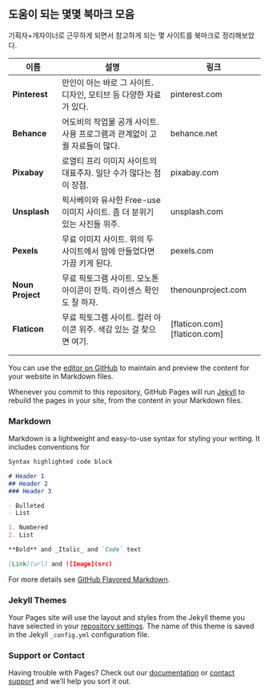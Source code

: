## 도움이 되는 몇몇 북마크 모음

기획자+개자이너로 근무하게 되면서 참고하게 되는 몇 사이트를 북마크로 정리해보았다.



| 이름             | 설명                                                         | 링크                         |
| ---------------- | ------------------------------------------------------------ | ---------------------------- |
| **Pinterest**    | 만인이 아는 바로 그 사이트. 디자인, 모티브 등 다양한 자료가 있다. | pinterest.com                |
| **Behance**      | 어도비의 작업물 공개 사이트. 사용 프로그램과 관계없이 고퀄 자료들이 많다. | behance.net                  |
| **Pixabay**      | 로열티 프리 이미지 사이트의 대표주자. 일단 수가 많다는 점이 장점. | pixabay.com                  |
| **Unsplash**     | 픽사베이와 유사한 Free-use 이미지 사이트. 좀 더 분위기 있는 사진들 위주. | unsplash.com                 |
| **Pexels**       | 무료 이미지 사이트. 위의 두 사이트에서 맘에 안들었다면 가끔 키게 된다. | pexels.com                   |
| **Noun Project** | 무료 픽토그램 사이트. 모노톤 아이콘이 잔뜩. 라이센스 확인도 잘 하자. | thenounproject.com           |
| **Flaticon**     | 무료 픽토그램 사이트. 컬러 아이콘 위주. 색감 있는 걸 찾으면 여기. | [flaticon.com][flaticon.com] |
|                  |                                                              |                              |
|                  |                                                              |                              |

You can use the [editor on GitHub](https://github.com/skysrd/Bookmark/edit/gh-pages/index.md) to maintain and preview the content for your website in Markdown files.

Whenever you commit to this repository, GitHub Pages will run [Jekyll](https://jekyllrb.com/) to rebuild the pages in your site, from the content in your Markdown files.

### Markdown

Markdown is a lightweight and easy-to-use syntax for styling your writing. It includes conventions for

```markdown
Syntax highlighted code block

# Header 1
## Header 2
### Header 3

- Bulleted
- List

1. Numbered
2. List

**Bold** and _Italic_ and `Code` text

[Link](url) and ![Image](src)
```

For more details see [GitHub Flavored Markdown](https://guides.github.com/features/mastering-markdown/).

### Jekyll Themes

Your Pages site will use the layout and styles from the Jekyll theme you have selected in your [repository settings](https://github.com/skysrd/Bookmark/settings/pages). The name of this theme is saved in the Jekyll `_config.yml` configuration file.

### Support or Contact

Having trouble with Pages? Check out our [documentation](https://docs.github.com/categories/github-pages-basics/) or [contact support](https://support.github.com/contact) and we’ll help you sort it out.

